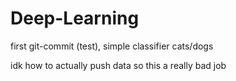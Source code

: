 # Deep-Learning
first git-commit (test), simple classifier cats/dogs

idk how to actually push data so this a really bad job
